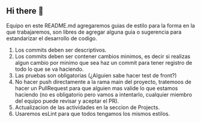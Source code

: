 ## Hi there 👋

Equipo en este README.md agregaremos guias de estilo para la forma en la que trabajaremos, son libres de agregar alguna guia o sugerencia para estandarizar el desarrollo de codigo.

1. Los commits deben ser descriptivos.
2. Los commits deben ser contener cambios minimos, es decir si realizas algun cambio por minimo que sea haz un commit para tener registro de todo lo que se va haciendo.
3. Las pruebas son obligatorias (¿Alguien sabe hacer test de front?)
4. No hacer push directamente a la rama main del proyecto, tratemoos de hacer un PullRequest para que alguien mas valide lo que estamos haciendo (no es obligatorio pero vamos a intentarlo, cualquier miembro del equipo puede revisar y aceptar el PR).
5. Actualizacion de las actividades en la seccion de Projects.
6. Usaremos esLint para que todos tengamos los mismos estilos. 

